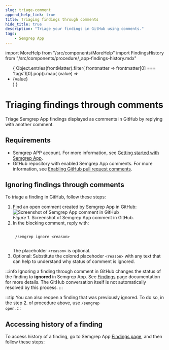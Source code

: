 ```yaml
---
slug: triage-comment 
append_help_link: true
title: Triaging findings through comments
hide_title: true
description: "Triage your findings in GitHub using comments."
tags:
    - Semgrep App
---
```


import MoreHelp from "/src/components/MoreHelp"
import FindingsHistory from "/src/components/procedure/_app-findings-history.mdx"

<ul id="tag__badge-list">
{
Object.entries(frontMatter).filter(
    frontmatter => frontmatter[0] === 'tags')[0].pop().map(
    (value) => <li className='tag__badge-item'>{value}</li> )
}
</ul>

# Triaging findings through comments

Triage Semgrep App findings displayed as comments in GitHub by replying with another comment. 

## Requirements

- Semgrep APP account. For more information, see [Getting started with Semgrep App](/semgrep-app/getting-started-with-semgrep-app.md).
- GitHub repository with enabled Semgrep App comments. For more information, see [Enabling GitHub pull request comments](/semgrep-app/notifications/#enabling-github-pull-request-comments).

## Ignoring findings through comments

To triage a finding in GitHub, follow these steps:

1. Find an open comment created by Semgrep App in GitHub:
    ![Screenshot of Semgrep App comment in GitHub](/img/semgrep-app-comment-github.png)<br />
    *Figure 1.* Screenshot of Semgrep App comment in GitHub.
2. In the blocking comment, reply with:
    <pre><code>
    /semgrep ignore <span className="placeholder">&lt;reason&gt;</span>
    </code></pre>
    The placeholder <code><span className="placeholder">&lt;reason&gt;</span></code> is optional.
3. Optional: Substitute the colored placehoder <code><span className="placeholder">&lt;reason&gt;</span></code> with any text that can help to understand why status of comment is ignored.

:::info
Ignoring a finding through comment in GitHub changes the status of the finding to **ignored** in Semgrep App. See [Findings](/semgrep-app/findings.md) page documentation for more details. The GitHub conversation itself is not automatically resolved by this process.
:::

:::tip
You can also reopen a finding that was previously ignored. To do so, in the step 2. of procedure above, use <code>/semgrep open</code>.
:::

## Accessing history of a finding

To access history of a finding, go to Semgrep App [Findings page](https://semgrep.dev/orgs/-/findings), and then follow these steps:

<FindingsHistory />

<MoreHelp />
